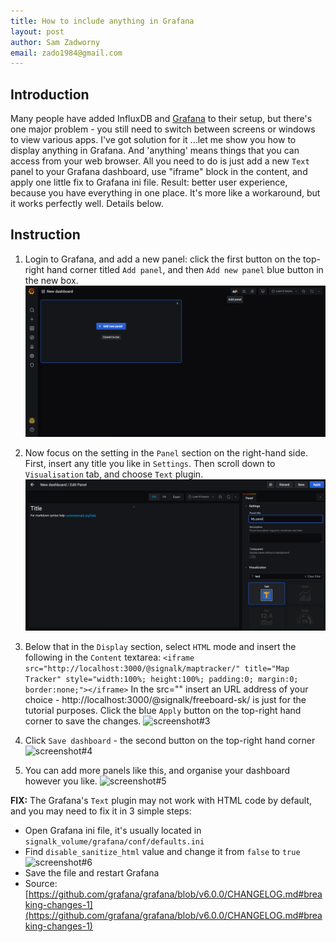 ```yaml
---
title: How to include anything in Grafana
layout: post
author: Sam Zadworny
email: zado1984@gmail.com
---
```


## Introduction

Many people have added InfluxDB and [Grafana](https://grafana.com/) to their setup, but there's one major problem - you still need to switch between screens or windows to view various apps. I've got solution for it ...let me show you how to display anything in Grafana. And 'anything' means things that you can access from your web browser. All you need to do is just add a new `Text` panel to your Grafana dashboard, use "iframe" block in the content, and apply one little fix to Grafana ini file. Result: better user experience, because you have everything in one place. It's more like a workaround, but it works perfectly well. Details below.

## Instruction

1. Login to Grafana, and add a new panel: click the first button on the top-right hand corner titled `Add panel`, and then `Add new panel` blue button in the new box.
![screenshot#1](https://github.com/zadworny/signalk.github.io/blob/master/images/display-anything-in-grafana-1.png?raw=true)

2. Now focus on the setting in the `Panel` section on the right-hand side. First, insert any title you like in `Settings`. Then scroll down to `Visualisation` tab, and choose `Text` plugin.
![screenshot#2](https://github.com/zadworny/signalk.github.io/blob/master/images/display-anything-in-grafana-2.png?raw=true)

3. Below that in the `Display` section, select `HTML` mode and insert the following in the `Content` textarea:
```<iframe src="http://localhost:3000/@signalk/maptracker/" title="Map Tracker" style="width:100%; height:100%; padding:0; margin:0; border:none;"></iframe>```
In the src="" insert an URL address of your choice - http://localhost:3000/@signalk/freeboard-sk/ is just for the tutorial purposes. Click the blue `Apply` button on the top-right hand corner to save the changes.
![screenshot#3](https://github.com/zadworny/signalk.github.io/blob/master/images/display-anything-in-grafana-3.png?raw=true)

5. Click `Save dashboard` - the second button on the top-right hand corner
![screenshot#4](https://github.com/zadworny/signalk.github.io/blob/master/images/display-anything-in-grafana-5.png?raw=true)

6. You can add more panels like this, and organise your dashboard however you like.
![screenshot#5](https://github.com/zadworny/signalk.github.io/blob/master/images/display-anything-in-grafana-6.png?raw=true)


**FIX:** The Grafana's `Text` plugin may not work with HTML code by default, and you may need to fix it in 3 simple steps:
- Open Grafana ini file, it's usually located in `signalk_volume/grafana/conf/defaults.ini`
- Find `disable_sanitize_html` value and change it from `false` to `true`
![screenshot#6](https://github.com/zadworny/signalk.github.io/blob/master/images/display-anything-in-grafana-7.png?raw=true)
- Save the file and restart Grafana
- Source: [https://github.com/grafana/grafana/blob/v6.0.0/CHANGELOG.md#breaking-changes-1](https://github.com/grafana/grafana/blob/v6.0.0/CHANGELOG.md#breaking-changes-1)
